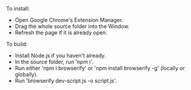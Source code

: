 To install:
- Open Google Chrome's Extension Manager.
- Drag the whole source folder into the Window.
- Refresh the page if it is already open.

To build:
- Install Node.js if you haven't already.
- In the source folder, run 'npm i'.
- Run either 'npm i browserify' or 'npm install browserify -g' (locally or globally).
- Run 'browserify dev-script.js -o script.js'.
